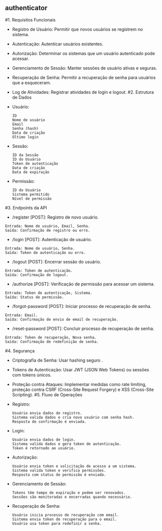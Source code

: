 ## authenticator

#1. Requisitos Funcionais
  * Registro de Usuário: Permitir que novos usuários se registrem no sistema.
  * Autenticação: Autenticar usuários existentes.
  * Autorização: Determinar os sistemas que um usuário autenticado pode acessar.
  * Gerenciamento de Sessão: Manter sessões de usuário ativas e seguras.
  * Recuperação de Senha: Permitir a recuperação de senha para usuários que a esqueceram.
  * Log de Atividades: Registrar atividades de login e logout.
#2. Estrutura de Dados
  * Usuário:

        ID
        Nome de usuário
        Email
        Senha (hash)
        Data de criação
        Último login

  * Sessão:

        ID da Sessão
        ID do Usuário
        Token de autenticação
        Data de criação
        Data de expiração

  * Permissão:

        ID do Usuário
        Sistema permitido
        Nível de permissão
    
#3. Endpoints da API
  *  /register [POST]: Registro de novo usuário.

    Entrada: Nome de usuário, Email, Senha.
    Saída: Confirmação de registro ou erro.
    
  *  /login [POST]: Autenticação de usuário.

    Entrada: Nome de usuário, Senha.
    Saída: Token de autenticação ou erro.
  *  /logout [POST]: Encerrar sessão do usuário.

    Entrada: Token de autenticação.
    Saída: Confirmação de logout.
  *  /authorize [POST]: Verificação de permissão para acessar um sistema.

    Entrada: Token de autenticação, Sistema.
    Saída: Status de permissão.
  *  /forgot-password [POST]: Iniciar processo de recuperação de senha.

    Entrada: Email.
    Saída: Confirmação de envio de email de recuperação.
  *  /reset-password [POST]: Concluir processo de recuperação de senha.

    Entrada: Token de recuperação, Nova senha.
    Saída: Confirmação de redefinição de senha.
#4. Segurança
  * Criptografia de Senha: Usar hashing seguro .
  * Tokens de Autenticação: Usar JWT (JSON Web Tokens) ou sessões com tokens únicos.
  * Proteção contra Ataques: Implementar medidas como rate limiting, proteção contra CSRF (Cross-Site Request Forgery) e XSS (Cross-Site Scripting).
#5. Fluxo de Operações
  * Registro:

        Usuário envia dados de registro.
        Sistema valida dados e cria novo usuário com senha hash.
        Resposta de confirmação é enviada.
  * Login:
        
        Usuário envia dados de login.
        Sistema valida dados e gera token de autenticação.
        Token é retornado ao usuário.
  * Autorização:

        Usuário envia token e solicitação de acesso a um sistema.
        Sistema valida token e verifica permissões.
        Resposta com status de permissão é enviada.
  * Gerenciamento de Sessão:

        Tokens têm tempo de expiração e podem ser renovados.
        Sessões são monitoradas e encerradas quando necessário.
  * Recuperação de Senha:

        Usuário inicia processo de recuperação com email.
        Sistema envia token de recuperação para o email.
        Usuário usa token para redefinir a senha.
